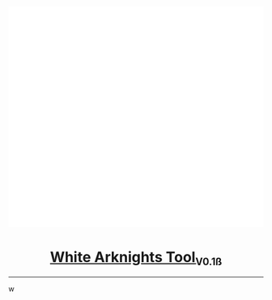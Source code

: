 [![icon](./doc/img/logo_dark.f167e955.png)](https://whitenightawa.github.io/White-Arknights-Tool/)
<a href="https://whitenightawa.github.io/White-Arknights-Tool/"><h1 style="text-align: center; text-decoration: none;">White Arknights Tool<small><sub>V0.1ß</sub></small></h1></a>

---
w

